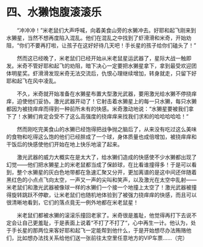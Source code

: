# 四、水獭饱腹滚滚乐
&emsp;&emsp;“冲冲冲！”米老鼠们大声呼喊，向着美食山旁的水獭冲去。好耶和起飞刚来到水獭星，当然不想再度陷入混乱。他们在混乱之中找到了虾滑滑和米奇，开始劝阻，“你们不要再打啦，让孩子在这好好待几天吧！手长星的孩子给你们磕头了！”

&emsp;&emsp;然而这已经晚了，米老鼠们已经开始从米老鼠星运武器了，星际大战一触即发。米奇不管好耶和起飞的劝阻，暗下决心一定要把水獭星拿下，拿到最受欢迎团体明星奖。虾滑滑发现米奇无法交流后，仇恨心理继续增加，转身就走，只留下好耶和起飞在风中凌乱。

&emsp;&emsp;不久，米奇就开始准备在水獭星布置大型激光武器，要用激光给水獭不停挠痒痒，迫使他们妥协。激光武器开动了！它射击着水獭星上的每一只水獭，每只水獭都因为被挠痒痒而得到一种前所未有的快感。米奇激动地说：“水獭星要被我们拿下了！水獭们肯定会受不了这么高强度的挠痒痒来找我们求和的哈哈哈哈哈！“

&emsp;&emsp;然而刚吃完美食山的水獭已经饱得把战争抛之脑后了，从来没有吃过这么美味的食物和吃得这么饱的他们已经胖成了一个球，身体质量也成倍增加，被挠痒痒和干饭后的快感使他们开始在地上快乐地滚了起来。

&emsp;&emsp;激光武器的威力大概实在是太大了，给水獭们造成的快感使不少水獭都出现了幻觉——他们把水獭星上的米老鼠都当成了保龄球，在比看谁撞得多！于是可以看到，整个水獭星的灰白色地带都在急速汇聚又分开，更加离谱的是这中间还伴随着黑红色的小点点飞向太空，一声又一声的尖叫和笑声，以及激光在太空中乱射——米老鼠们和激光武器被像球一样的水獭们一个接一个地撞上太空了！激光武器被撞得旋转跳跃不停歇，让米老鼠们也随机地体验到了被强力挠痒痒的快感，而且可以很清晰地看到，它们的落点竟无一例外地都在米老鼠星！

&emsp;&emsp;米老鼠们都被水獭的滚滚乐撞回老家了。米奇很是羞耻，他觉得再打下去说不定会让自己更羞耻，于是表面上说着“不打了不打了“，心中再生一计。他认为，处于手长星的那两位来客好耶和起飞一定能帮到他什么，于是开始想尽办法贿赂他们，比如想办法找关系给他们送一张前往太空里任意地方的VIP车票……（完）
